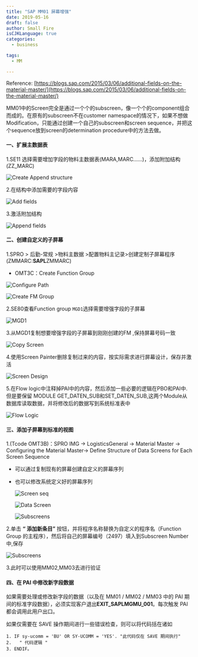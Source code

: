 ```yaml
---
title: "SAP MM01 屏幕增强"
date: 2019-05-16
draft: false
author: Small Fire
isCJKLanguage: true
categories: 
  - business

tags: 
  - MM

---
```


Reference: [https://blogs.sap.com/2015/03/06/additional-fields-on-the-material-master/](https://blogs.sap.com/2015/03/06/additional-fields-on-the-material-master/)



MM01中的Screen完全是通过一个个的subscreen，像一个个的component组合而成的。在原有的subscreen不在customer namespace的情况下，如果不想做Modification，只能通过创建一个自己的subscreen和screen sequence，并把这个sequence放到screen的determination procedure中的方法去做。

#### 一、扩展主数据表

1.SE11 选择需要增加字段的物料主数据表(MARA,MARC......)，添加附加结构(ZZ_MARC)

![Create Append structure](/images/MM/MM_Enhance1.png)

2.在结构中添加需要的字段内容

![Add fields](/images/MM/MM_Enhance2.png)

3.激活附加结构

![Append fields](/images/MM/MM_Enhance3.png)

#### 二、创建自定义的子屏幕

1.SPRO > 后勤-常规 >物料主数据 >配置物料主记录>创建定制子屏幕程序(ZMMARC:**SAPL**ZMMARC) 

- OMT3C：Create Function Group

![Configure Path](/images/MM/MM_Enhance4.png)

![Create FM Group](/images/MM/MM_Enhance5.png)

2.SE80查看Function group `MGD1`选择需要增强字段的子屏幕

![MGD1](/images/MM/MM_Enhance6.png)

3.从MGD1复制想要增强字段的子屏幕到刚刚创建的FM ,保持屏幕号码一致

![Copy Screen](/images/MM/MM_Enhance7.png)

4.使用Screen Painter删除复制过来的内容，按实际需求进行屏幕设计，保存并激活

![Screen Design](/images/MM/MM_Enhance8.png)

5.在Flow logic中注释掉PAI中的内容，然后添加一些必要的逻辑在PBO和PAI中.但是要保留 MODULE GET_DATEN_SUB和SET_DATEN_SUB,这两个Module从数据库读取数据，并将修改后的数据写到系统标准表中

![Flow Logic](/images/MM/MM_Enhance9.png)

#### 三、添加子屏幕到标准的视图

1.(Tcode OMT3B)：SPRO IMG -> LogisticsGeneral -> Material Master -> Configuring the Material Master-> Define Structure of Data Screens for Each Screen Sequence

- 可以通过复制现有的屏幕创建自定义的屏幕序列

- 也可以修改系统定义好的屏幕序列

  ![Screen seq](/images/MM/MM_Enhance10.png)

  ![Data Screen](/images/MM/MM_Enhance11.png)

  ![Subscreens](/images/MM/MM_Enhance12.png)

2.单击 **“ 添加新条目”** 按钮，并将程序名称替换为自定义的程序名（Function Group 的主程序），然后将自己的屏幕编号（2497）填入到Subscreen Number中,保存

![Subscreens](/images/MM/MM_Enhance13.png)

3.此时可以使用MM02,MM03去进行验证

#### 四、在 PAI 中修改新字段数据

如果需要处理或修改新字段的数据（以及在 MM01 / MM02 / MM03 中的 PAI 期间的标准字段数据），必须实现客户退出**EXIT_SAPLMGMU_001**。每次触发 PAI 都会调用此用户出口。

如果仅需要在 SAVE 操作期间进行一些错误检查，则可以将代码括在诸如

```JS
1. IF sy-ucomm = 'BU' OR SY-UCOMM = 'YES'. "此代码仅在 SAVE 期间执行"
2.   " 代码逻辑 "
3. ENDIF。
```





